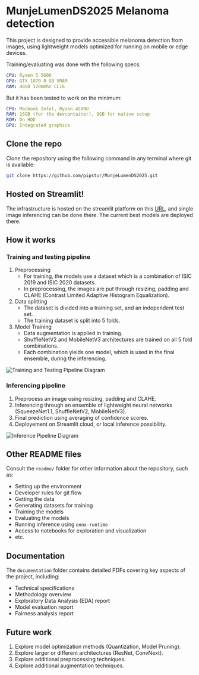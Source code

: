 # MunjeLumenDS2025 Melanoma detection
This project is designed to provide accessible melanoma detection from images, using lightweight models optimized for running on mobile or edge devices.

Training/evaluating was done with the following specs:
```YAML
CPU: Ryzen 5 5600
GPU: GTX 1070 8 GB VRAM
RAM: 48GB 3200mhz CL16
```
But it has been tested to work on the minimum:
```YAML
CPU: Macbook Intel, Ryzen 4500U
RAM: 16GB (for the devcontainer), 8GB for native setup
ROM: On HDD
GPU: Integrated graphics
```

## Clone the repo
Clone the repository using the following command in any terminal where git is available:
```bash
git clone https://github.com/pipstur/MunjeLumenDS2025.git
```

## Hosted on Streamlit!
The infrastructure is hosted on the streamlit platform on this [URL](https://melanomdetection.streamlit.app/), and single image inferencing can be done there. The current best models are deployed there.

## How it works
### Training and testing pipeline
1. Preprocessing
    - For training, the models use a dataset which is a combination of ISIC 2019 and ISIC 2020 datasets.
    - In preprocessing, the images are put through resizing, padding and CLAHE (Contrast Limited Adaptive Histogram Equalization).
2. Data splitting
    - The dataset is divided into a training set, and an independent test set.
    - The training dataset is split into 5 folds.
3. Model Training
    - Data augmentation is applied in training.
    - ShuffleNetV2 and MobileNetV3 architectures are trained on all 5 fold combinations.
    - Each combination yields one model, which is used in the final ensemble, during the inferencing.

![Training and Testing Pipeline Diagram](https://i.imgur.com/lUQvCmQ.png)

### Inferencing pipeline
1. Preprocess an image using resizing, padding and CLAHE.
2. Inferencing through an ensemble of lightweight neural networks (SqueezeNet1.1, ShuffleNetV2, MobileNetV3).
3. Final prediction using averaging of confidence scores.
4. Deployement on Streamlit cloud, or local inference possibility.

![Inference Pipeline Diagram](https://i.imgur.com/fwXLSO4.png)

## Other README files
Consult the `readme/` folder for other information about the repository, such as:
- Setting up the environment
- Developer rules for git flow
- Getting the data
- Generating datasets for training
- Training the models
- Evaluating the models
- Running inference using `onnx-runtime`
- Access to notebooks for exploration and visualization
- etc.

## Documentation
The `documentation` folder contains detailed PDFs covering key aspects of the project, including:

- Technical specifications
- Methodology overview
- Exploratory Data Analysis (EDA) report
- Model evaluation report
- Fairness analysis report


## Future work
1. Explore model optimization methods (Quantization, Model Pruning).
2. Explore larger or different architectures (ResNet, ConvNext).
3. Explore additional preprocessing techniques.
4. Explore additional augmentation techniques.

